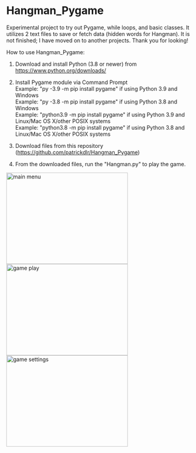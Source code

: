 # Hangman_Pygame

Experimental project to try out Pygame, while loops, and basic classes. It utilizes 2 text files to save or fetch data (hidden words for Hangman). It is not finished; I have moved on to  another projects. Thank you for looking!

How to use Hangman_Pygame:
1. Download and install Python (3.8 or newer) from https://www.python.org/downloads/

2. Install Pygame module via Command Prompt <br />
Example: "py -3.9 -m pip install pygame" if using Python 3.9 and Windows <br />
Example: "py -3.8 -m pip install pygame" if using Python 3.8 and Windows <br />
Example: "python3.9 -m pip install pygame" if using Python 3.9 and Linux/Mac OS X/other POSIX systems <br />
Example: "python3.8 -m pip install pygame" if using Python 3.8 and Linux/Mac OS X/other POSIX systems <br />

3. Download files from this repository (https://github.com/patrickdlr/Hangman_Pygame)

4. From the downloaded files, run the "Hangman.py" to play the game.

<div class="row">
  <div class="column">
    <img src="https://user-images.githubusercontent.com/59127562/114471435-7df43e80-9ba5-11eb-8599-ec97048f8451.PNG" alt="main menu" width="320" height="240">
    <img src="https://user-images.githubusercontent.com/59127562/114470801-5a7cc400-9ba4-11eb-8f33-500b5568c230.PNG" alt="game play" width="320" height="240">
    <img src="https://user-images.githubusercontent.com/59127562/114470809-5cdf1e00-9ba4-11eb-8042-bfc9698cd4b9.PNG" alt="game settings" width="320" height="240">
  </div>
</div>
